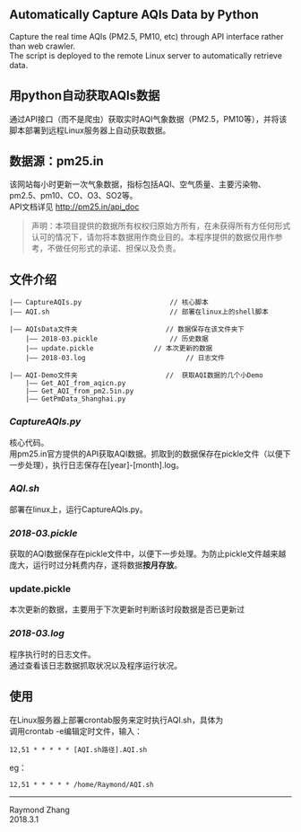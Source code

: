 ## Automatically Capture AQIs Data by Python
Capture the real time AQIs (PM2.5, PM10, etc) through API interface rather than web crawler.  
The script is deployed to the remote Linux server to automatically retrieve data.

## 用python自动获取AQIs数据
通过API接口（而不是爬虫）获取实时AQI气象数据（PM2.5，PM10等），并将该脚本部署到远程Linux服务器上自动获取数据。

## 数据源：pm25.in
该网站每小时更新一次气象数据，指标包括AQI、空气质量、主要污染物、pm2.5、pm10、CO、O3、SO2等。   
API文档详见 http://pm25.in/api_doc
> 声明：本项目提供的数据所有权权归原始方所有，在未获得所有方任何形式认可的情况下，请勿将本数据用作商业目的。本程序提供的数据仅用作参考，不做任何形式的承诺、担保以及负责。

## 文件介绍
``` 
|—— CaptureAQIs.py                      // 核心脚本
|—— AQI.sh                              // 部署在linux上的shell脚本

|—— AQIsData文件夹                      // 数据保存在该文件夹下
    |—— 2018-03.pickle                  // 历史数据
    |—— update.pickle               // 本次更新的数据
    |—— 2018-03.log                         // 日志文件
    
|—— AQI-Demo文件夹                      //  获取AQI数据的几个小Demo
    |—— Get_AQI_from_aqicn.py
    |—— Get_AQI_from_pm2.5in.py
    |—— GetPmData_Shanghai.py
```
### *CaptureAQIs.py* 
核心代码。   
用pm25.in官方提供的API获取AQI数据。抓取到的数据保存在pickle文件（以便下一步处理），执行日志保存在[year]-[month].log。
### *AQI.sh*          
部署在linux上，运行CaptureAQIs.py。
### *2018-03.pickle*
获取的AQI数据保存在pickle文件中，以便下一步处理。为防止pickle文件越来越庞大，运行时过分耗费内存，遂将数据**按月存放**。
### update.pickle
本次更新的数据，主要用于下次更新时判断该时段数据是否已更新过
### *2018-03.log*
程序执行时的日志文件。   
通过查看该日志数据抓取状况以及程序运行状况。


## 使用   
在Linux服务器上部署crontab服务来定时执行AQI.sh，具体为  
调用crontab -e编辑定时文件，输入：  
```
12,51 * * * * * [AQI.sh路径].AQI.sh  
```
eg：
```
12,51 * * * * * /home/Raymond/AQI.sh  
```


----

Raymond Zhang   
2018.3.1
